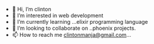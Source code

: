- 👋 Hi, I’m  clinton
- 👀 I’m interested in web development 
- 🌱 I’m currently learning ...elixir programming  language 
- 💞️ I’m looking to collaborate on ..phoenix projects.
- 📫 How to reach me  clintonmanja@gmail.com...


